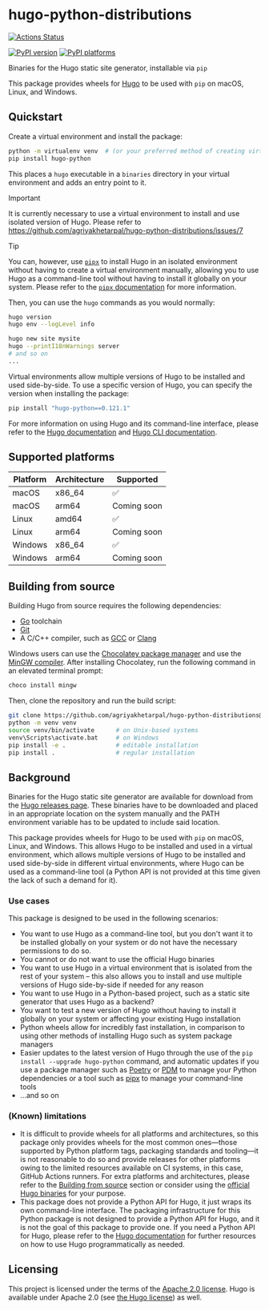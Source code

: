 # hugo-python-distributions

[![Actions Status][actions-badge]][actions-link]

[![PyPI version][pypi-version]][pypi-link]
[![PyPI platforms][pypi-platforms]][pypi-link]

<!-- SPHINX-START -->

Binaries for the Hugo static site generator, installable via `pip`

This package provides wheels for [Hugo](https://gohugo.io/) to be used with `pip` on macOS, Linux, and Windows.

## Quickstart

Create a virtual environment and install the package:

```bash
python -m virtualenv venv  # (or your preferred method of creating virtual environments)
pip install hugo-python
```

This places a `hugo` executable in a `binaries` directory in your virtual environment and adds an entry point to it.

> [!IMPORTANT]
> It is currently necessary to use a virtual environment to install and use isolated version of Hugo. Please refer to https://github.com/agriyakhetarpal/hugo-python-distributions/issues/7

> [!TIP]
> You can, however, use [`pipx`](https://github.com/pypa/pipx) to install Hugo in an isolated environment without having to create a virtual environment manually, allowing you to use Hugo as a command-line tool without having to install it globally on your system. Please refer to the [`pipx` documentation](https://pipx.pypa.io/stable/) for more information.

Then, you can use the `hugo` commands as you would normally:

```bash
hugo version
hugo env --logLevel info
```

```bash
hugo new site mysite
hugo --printI18nWarnings server
# and so on
...
```

Virtual environments allow multiple versions of Hugo to be installed and used side-by-side. To use a specific version of Hugo, you can specify the version when installing the package:

```bash
pip install "hugo-python==0.121.1"
```

For more information on using Hugo and its command-line interface, please refer to the [Hugo documentation](https://gohugo.io/documentation/) and [Hugo CLI documentation](https://gohugo.io/commands/).

## Supported platforms

<!-- Add a table -->
| Platform | Architecture | Supported        |
| -------- | ------------ | ---------------- |
| macOS    | x86_64       | ✅               |
| macOS    | arm64        | Coming soon      |
| Linux    | amd64        | ✅               |
| Linux    | arm64        | Coming soon      |
| Windows  | x86_64       | ✅               |
| Windows  | arm64        | Coming soon      |

## Building from source

Building Hugo from source requires the following dependencies:

- [Go](https://go.dev/doc/install) toolchain
- [Git](https://git-scm.com/downloads)
- A C/C++ compiler, such as [GCC](https://gcc.gnu.org/) or [Clang](https://clang.llvm.org/)

Windows users can use the [Chocolatey package manager](https://chocolatey.org/) and use the [MinGW compiler](https://chocolatey.org/packages/mingw). After installing Chocolatey, run the following command in an elevated terminal prompt:

```bash
choco install mingw
```

Then, clone the repository and run the build script:

```bash
git clone https://github.com/agriyakhetarpal/hugo-python-distributions@main
python -m venv venv
source venv/bin/activate      # on Unix-based systems
venv\Scripts\activate.bat     # on Windows
pip install -e .              # editable installation
pip install .                 # regular installation
```

## Background

Binaries for the Hugo static site generator are available for download from the [Hugo releases page](https://github.com/gohugoio/hugo/releases). These binaries have to be downloaded and placed in an appropriate location on the system manually and the PATH environment variable has to be updated to include said location.

This package provides wheels for Hugo to be used with `pip` on macOS, Linux, and Windows. This allows Hugo to be installed and used in a virtual environment, which allows multiple versions of Hugo to be installed and used side-by-side in different virtual environments, where Hugo can be used as a command-line tool (a Python API is not provided at this time given the lack of such a demand for it).

### Use cases

This package is designed to be used in the following scenarios:

- You want to use Hugo as a command-line tool, but you don't want it to be installed globally on your system or do not have the necessary permissions to do so.
- You cannot or do not want to use the official Hugo binaries
- You want to use Hugo in a virtual environment that is isolated from the rest of your system – this also allows you to install and use multiple versions of Hugo side-by-side if needed for any reason
- You want to use Hugo in a Python-based project, such as a static site generator that uses Hugo as a backend?
- You want to test a new version of Hugo without having to install it globally on your system or affecting your existing Hugo installation
- Python wheels allow for incredibly fast installation, in comparison to using other methods of installing Hugo such as system package managers
- Easier updates to the latest version of Hugo through the use of the `pip install --upgrade hugo-python` command, and automatic updates if you use a package manager such as [Poetry](https://python-poetry.org/) or [PDM](https://pdm.fming.dev/) to manage your Python dependencies or a tool such as [pipx](https://pipxproject.github.io/pipx/) to manage your command-line tools
- ...and so on

### (Known) limitations

- It is difficult to provide wheels for all platforms and architectures, so this package only provides wheels for the most common ones—those supported by Python platform tags, packaging standards and tooling—it is not reasonable to do so and provide releases for other platforms owing to the limited resources available on CI systems, in this case, GitHub Actions runners. For extra platforms and architectures, please refer to the [Building from source](#building-from-source) section or consider using the [official Hugo binaries](https://github.com/gohugoio/hugo/releases) for your purpose.
- This package does not provide a Python API for Hugo, it just wraps its own command-line interface. The packaging infrastructure for this Python package is not designed to provide a Python API for Hugo, and it is not the goal of this package to provide one. If you need a Python API for Hugo, please refer to the [Hugo documentation](https://gohugo.io/documentation/) for further resources on how to use Hugo programmatically as needed.

## Licensing

This project is licensed under the terms of the [Apache 2.0 license](LICENSE). Hugo is available under Apache 2.0 (see [the Hugo license](licenses/LICENSE-hugo.txt)) as well.

<!-- Badges -->

[actions-badge]:            https://github.com/agriyakhetarpal/hugo-python-distributions/workflows/CI/badge.svg
[actions-link]:             https://github.com/agriyakhetarpal/hugo-python-distributions/actions
[pypi-link]:                https://pypi.org/project/hugo-python-distributions/
[pypi-platforms]:           https://img.shields.io/pypi/pyversions/hugo-python-distributions
[pypi-version]:             https://img.shields.io/pypi/v/hugo-python-distributions
